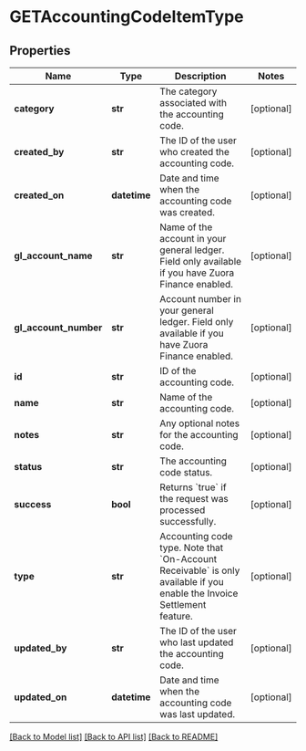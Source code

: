# GETAccountingCodeItemType

## Properties
Name | Type | Description | Notes
------------ | ------------- | ------------- | -------------
**category** | **str** | The category associated with the accounting code.  | [optional] 
**created_by** | **str** | The ID of the user who created the accounting code.  | [optional] 
**created_on** | **datetime** | Date and time when the accounting code was created.  | [optional] 
**gl_account_name** | **str** | Name of the account in your general ledger.  Field only available if you have Zuora Finance enabled.  | [optional] 
**gl_account_number** | **str** | Account number in your general ledger.  Field only available if you have Zuora Finance enabled.  | [optional] 
**id** | **str** | ID of the accounting code.  | [optional] 
**name** | **str** | Name of the accounting code.  | [optional] 
**notes** | **str** | Any optional notes for the accounting code.  | [optional] 
**status** | **str** | The accounting code status.  | [optional] 
**success** | **bool** | Returns &#x60;true&#x60; if the request was processed successfully.  | [optional] 
**type** | **str** | Accounting code type.   Note that &#x60;On-Account Receivable&#x60; is only available if you enable the Invoice Settlement feature.   | [optional] 
**updated_by** | **str** | The ID of the user who last updated the accounting code.  | [optional] 
**updated_on** | **datetime** | Date and time when the accounting code was last updated.  | [optional] 

[[Back to Model list]](../README.md#documentation-for-models) [[Back to API list]](../README.md#documentation-for-api-endpoints) [[Back to README]](../README.md)


